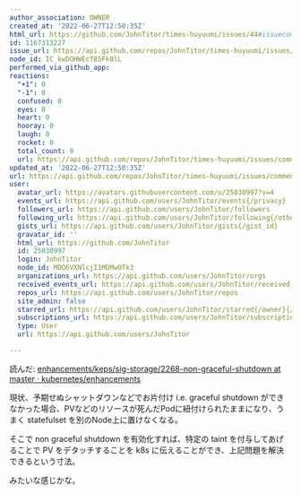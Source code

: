 ```yaml
---
author_association: OWNER
created_at: '2022-06-27T12:50:35Z'
html_url: https://github.com/JohnTitor/times-huyuumi/issues/44#issuecomment-1167313227
id: 1167313227
issue_url: https://api.github.com/repos/JohnTitor/times-huyuumi/issues/44
node_id: IC_kwDOHWEcT85Fk8lL
performed_via_github_app: 
reactions:
  "+1": 0
  "-1": 0
  confused: 0
  eyes: 0
  heart: 0
  hooray: 0
  laugh: 0
  rocket: 0
  total_count: 0
  url: https://api.github.com/repos/JohnTitor/times-huyuumi/issues/comments/1167313227/reactions
updated_at: '2022-06-27T12:50:35Z'
url: https://api.github.com/repos/JohnTitor/times-huyuumi/issues/comments/1167313227
user:
  avatar_url: https://avatars.githubusercontent.com/u/25030997?v=4
  events_url: https://api.github.com/users/JohnTitor/events{/privacy}
  followers_url: https://api.github.com/users/JohnTitor/followers
  following_url: https://api.github.com/users/JohnTitor/following{/other_user}
  gists_url: https://api.github.com/users/JohnTitor/gists{/gist_id}
  gravatar_id: ''
  html_url: https://github.com/JohnTitor
  id: 25030997
  login: JohnTitor
  node_id: MDQ6VXNlcjI1MDMwOTk3
  organizations_url: https://api.github.com/users/JohnTitor/orgs
  received_events_url: https://api.github.com/users/JohnTitor/received_events
  repos_url: https://api.github.com/users/JohnTitor/repos
  site_admin: false
  starred_url: https://api.github.com/users/JohnTitor/starred{/owner}{/repo}
  subscriptions_url: https://api.github.com/users/JohnTitor/subscriptions
  type: User
  url: https://api.github.com/users/JohnTitor

---
```

読んだ: [enhancements/keps/sig-storage/2268-non-graceful-shutdown at master · kubernetes/enhancements](https://github.com/kubernetes/enhancements/tree/master/keps/sig-storage/2268-non-graceful-shutdown)

現状、予期せぬシャットダウンなどでお片付け i.e. graceful shutdown ができなかった場合、PVなどのリソースが死んだPodに紐付けられたままになり、うまく statefulset を別のNode上に置けなくなる。

そこで non graceful shutdown を有効化すれば、特定の taint を付与してあげることで PV をデタッチすることを k8s に伝えることができ、上記問題を解決できるという寸法。

みたいな感じかな。